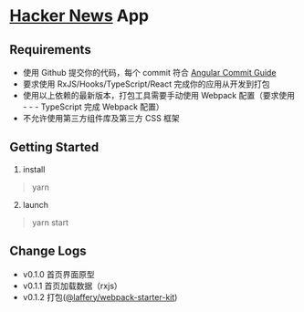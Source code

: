 # [Hacker News](https://news.ycombinator.com/) App

## Requirements

- 使用 Github 提交你的代码，每个 commit 符合 [Angular Commit Guide](https://github.com/angular/angular/blob/master/CONTRIBUTING.md#commit)
- 要求使用 RxJS/Hooks/TypeScript/React 完成你的应用从开发到打包
- 使用以上依赖的最新版本，打包工具需要手动使用 Webpack 配置（要求使用 - - - TypeScript 完成 Webpack 配置）
- 不允许使用第三方组件库及第三方 CSS 框架

## Getting Started

1. install

> yarn

2. launch

> yarn start

## Change Logs

- v0.1.0 首页界面原型
- v0.1.1 首页加载数据（rxjs）
- v0.1.2 打包([@laffery/webpack-starter-kit](https://www.npmjs.com/package/@laffery/webpack-starter-kit))
